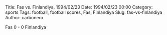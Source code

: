 Title: Fas vs. Finlandiya, 1994/02/23
Date: 1994/02/23 00:00
Category: sports
Tags: football, football scores, Fas, Finlandiya
Slug: fas-vs-finlandiya
Author: carbonero


Fas 0 - 0 Finlandiya
